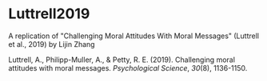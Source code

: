 # Luttrell2019
A replication of "Challenging Moral Attitudes With Moral Messages" (Luttrell et al., 2019) by Lijin Zhang



Luttrell, A., Philipp-Muller, A., & Petty, R. E. (2019). Challenging moral attitudes with moral messages. *Psychological Science*, *30*(8), 1136-1150.

